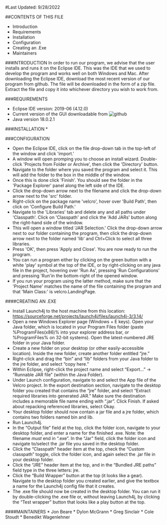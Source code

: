 #Last Updated: 9/28/2022

##CONTENTS OF THIS FILE
 
 * Introduction
 * Requirements
 * Installation
 * Configuration 
 * Creating an .Exe
 * Maintainers

###INTRODUCTION
In order to run our program, we advise that the user installs and runs it on the Eclipse IDE.
This was the IDE that we used to develop the program and works well on both Windows and Mac.
After downloading the Eclipse IDE, download the most recent version of our program from github.
The file will be downloaded in the form of a zip file. Extract the file and copy it into whichever
directory you wish to work from.

###REQUIREMENTS

 * Eclipse IDE version: 2019-06 (4.12.0)
 * Current version of the GUI downloadable from ![github](https://github.com/mucsci-students/2022fa-420-Velcro)
 * Java version 18.0.2.1
 
###INSTALLATION
 * 
 
###CONFIGURATION
 * Open the Eclipse IDE, click on the file drop-down tab in the top-left of the window and 	click 'import.'
 * A window will open promping you to choose an install wizard. Double-click 'Projects from 	Folder or Archive', then click the 'Directory' button.
 * Navigate to the folder where you saved the program and select it. This will 
	add the folder to the box in the middle of the window.
 * Once this is done click 'Finish'. You should see the folder 
	in the 'Package Explorer' panel along the left side of the IDE.
 * Click the drop-down arrow next to the filename and click the drop-down arrow next to the 	'src' folder.
 * Right-click on the package name 'velcro', hover over 'Build Path', then click on 	'Configure Build Path.'
 * Navigate to the 'Libraries' tab and delete any and all paths under 'Classpath'.
	Click on 'Classpath' and click the 'Add JARs' button along the right-hand side of the 	window.
 * This will open a window titled 'JAR Selection.' Click the drop-down arrow next to our 	folder containing the program, then click the drop-down arrow next to the folder named 	'lib' and Ctrl+Click to select all three libraries.
 * Press 'OK', then press 'Apply and Close'. You are now ready to run the program.
 * You can run a program either by clicking on the green button with a white 'play' symbol 	at the top of the IDE, or by right-clicking on any java file in the project, hovering 	over 'Run As', pressing 'Run Configurations' and pressing 'Run'in the bottom-right of 	the opened window.
 * If you run your program using the latter method, make sure that the 'Project Name' 	matches the name of the file containing the program and that 'Main Class:' is 	velcro.LandingPage. 

####CREATING AN .EXE
* Install Launch4j to the host machine from this location: https://sourceforge.net/projects/launch4j/files/launch4j-3/3.14/
* Open a new Windows Explorer page (Windows + E keys). Open your Java folder, which is located in your Program Files folder (paste %ProgramFiles(x86)% into your explorer address bar, or %ProgramFiles% on 32-bit systems). Open the latest-numbered JRE folder in your Java folder.
* Create a new folder on your desktop (or other easily-accessible location). Inside the new folder, create another folder entitled “jre.”
* Right-click and drag the “bin” and “lib” folders from your Java folder to the jre folder, and select “copy here.”
* Within Eclipse, right-click the project name and select “Export…” -> “Runnable JAR file” (within the Java Folder).
* Under Launch configuration, navigate to and select the App file of the Velcro project. In the export destination section, navigate to the desktop folder you created that contains the “jre” folder, and select “Extract required libraries into generated JAR.” Make sure the destination includes a memorable file name ending with “.jar”. Click Finish. If asked about repacking referenced libraries, select Okay.
* Your desktop folder should now contain a jar file and a jre folder, which contains two folders named bin and lib. 
* Run Launch4j.
* In the “Output file” field at the top, click the folder icon, navigate to your desktop folder, and enter a name for the finished .exe. Note: the filename *must* end in “.exe”. In the “Jar” field, click the folder icon and navigate to/select the .jar file you saved in the desktop folder.
* Click the “Classpath” header item at the top, check the “Custom classpath” toggle, click the folder icon, and again select the .jar file in your desktop folder.
* Click the “JRE” header item at the top, and in the “Bundled JRE paths” field type in the three letters: jre.
* Click the “Build Wrapper” button at the top (it looks like a gear). Navigate to the desktop folder you created earlier, and give the textbox a name for the Launch4j config file that it creates.
* The .exe file should now be created in the desktop folder. You can run it by double-clicking the .exe file or, without leaving Launch4j, by clicking the “Test wrapper” button that looks like a play button at the top.

####MAINTAINERS
	* Jon Beare
	* Dylon McGrann
	* Greg Sinclair
	* Cole Stoudt
	* Benedikt Wagenlehner


